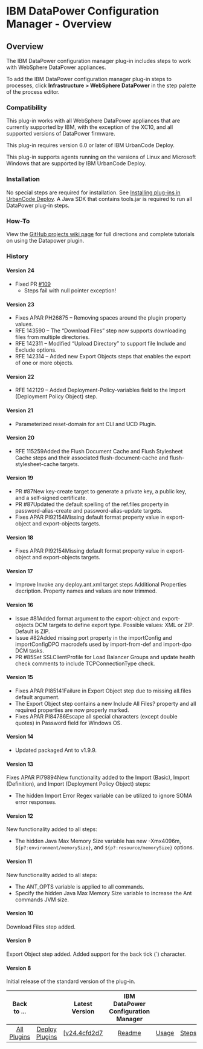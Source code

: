 
# IBM DataPower Configuration Manager - Overview

## Overview

The IBM DataPower configuration manager plug-in includes steps to work with WebSphere DataPower appliances.

To add the IBM DataPower configuration manager plug-in steps to processes, click **Infrastructure > WebSphere DataPower** in the step palette of the process editor.

### Compatibility

This plug-in works with all WebSphere DataPower appliances that are currently supported by IBM, with the exception of the XC10, and all supported versions of DataPower firmware.

This plug-in requires version 6.0 or later of IBM UrbanCode Deploy.

This plug-in supports agents running on the versions of Linux and Microsoft Windows that are supported by IBM UrbanCode Deploy.

### Installation

No special steps are required for installation. See [Installing plug-ins in UrbanCode Deploy](https://community.ibm.com/community/user/wasdevops/blogs/laurel-dickson-bull1/2022/06/13/install-plugins "Installing plug-ins in UrbanCode Deploy"). A Java SDK that contains tools.jar is required to run all DataPower plug-in steps.

### How-To

View the [GitHub projects wiki page](https://github.com/ibm-datapower/datapower-configuration-manager/wiki) for full directions and complete tutorials on using the Datapower plugin.

### History

#### Version 24

* Fixed PR [#109](https://github.com/ibm-datapower/datapower-configuration-manager/issues/109)
  * Steps fail with null pointer exception!

#### Version 23

* Fixes APAR PH26875 – Removing spaces around the plugin property values.
* RFE 143590 – The “Download Files” step now supports downloading files from multiple directories.
* RFE 142311 – Modified “Upload Directory” to support file Include and Exclude options.
* RFE 142314 – Added new Export Objects steps that enables the export of one or more objects.

#### Version 22

* RFE 142129 – Added Deployment-Policy-variables field to the Import (Deployment Policy Object) step.

#### Version 21

* Parameterized reset-domain for ant CLI and UCD Plugin.

#### Version 20

* RFE 115259Added the Flush Document Cache and Flush Stylesheet Cache steps and their associated flush-document-cache and flush-stylesheet-cache targets.

#### Version 19

* PR #87New key-create target to generate a private key, a public key, and a self-signed certificate.
* PR #87Updated the default spelling of the ref.files property in password-alias-create and password-alias-update targets.
* Fixes APAR PI92154Missing default format property value in export-object and export-objects targets.

#### Version 18

* Fixes APAR PI92154Missing default format property value in export-object and export-objects targets.

#### Version 17

* Improve Invoke any deploy.ant.xml target steps Additional Properties decription. Property names and values are now trimmed.

#### Version 16

* Issue #81Added format argument to the export-object and export-objects DCM targets to define export type. Possible values: XML or ZIP. Default is ZIP.
* Issue #82Added missing port property in the importConfig and importConfigDPO macrodefs used by import-from-def and import-dpo DCM tasks.
* PR #85Set SSLClientProfile for Load Balancer Groups and update health check comments to include TCPConnectionType check.

#### Version 15

* Fixes APAR PI85141Failure in Export Object step due to missing all.files default argument.
* The Export Object step contains a new Include All Files? property and all required properties are now properly marked.
* Fixes APAR PI84786Escape all special characters (except double quotes) in Password field for Windows OS.

#### Version 14

* Updated packaged Ant to v1.9.9.

#### Version 13

Fixes APAR PI79894New functionality added to the Import (Basic), Import (Definition), and Import (Deployment Policy Object) steps:

* The hidden Import Error Regex variable can be utilized to ignore SOMA error responses.

#### Version 12

New functionality added to all steps:

* The hidden Java Max Memory Size variable has new -Xmx4096m, ``${p?:environment/memorySize}``, and ``${p?:resource/memorySize}`` options.

#### Version 11

New functionality added to all steps:

* The ANT\_OPTS variable is applied to all commands.
* Specify the hidden Java Max Memory Size variable to increase the Ant commands JVM size.

#### Version 10

Download Files step added.

#### Version 9

Export Object step added. Added support for the back tick (`) character.

#### Version 8

Initial release of the standard version of the plug-in.

|Back to ...||Latest Version|IBM DataPower Configuration Manager ||||
| :---: | :---: | :---: | :---: | :---: | :---: | :---: |
|[All Plugins](../../index.md)|[Deploy Plugins](../README.md)|[[v24.4cfd2d7](https://github.com/ibm-datapower/datapower-configuration-manager/releases/download/24/datapower-v24.4cfd2d7.zip)|[Readme](README.md)|[Usage](usage.md)|[Steps](steps.md)|[Downloads](downloads.md)|
